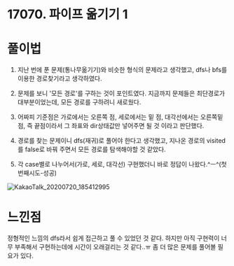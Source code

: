 # 17070. 파이프 옮기기 1

# 풀이법

1) 지난 번에 푼 문제(통나무옮기기)와 비슷한 형식의 문제라고 생각했고, dfs나 bfs를 이용한 경로찾기라고 생각하였다.

2) 문제를 보니 '모든 경로'를 구하는 것이 포인트였다. 지금까지 문제들은 최단경로가 대부분이었는데, 모든 경로를 구하려니 새로웠다.

3) 어짜피 기준점은 가로에서는 오른쪽 점, 세로에서는 밑 점, 대각선에서는 오른쪽밑점, 즉 끝점이라서 그 좌표와 dir상태값만 넣어주면 될 것 이라고 판단했다.

4) 경로를 찾는 문제이니 dfs(재귀)로 풀어야 한다고 생각했고, 지나온 경로의 visited를 false로 바꿔 주면서 모든 경로를 탐색해야할 것 같았다.

5) 각 case별로 나누어서(가로, 세로, 대각선) 구현했더니 바로 정답이 나왔다.^ㅡ^(첫번째시도-성공)

![KakaoTalk_20200720_185412995](https://user-images.githubusercontent.com/54053016/87925313-0fbd9800-cabb-11ea-8288-cae53e550609.jpg)

# 느낀점

정형적인 느낌의 dfs라서 쉽게 접근하고 풀 수 있었던 것 같다. 하지만 아직 구현력이 너무 부족해서 구현하는데에 시간이 오래걸리는 것 같다..ㅠ 좀 더 많은 문제를 풀어볼 필요가 있다.


